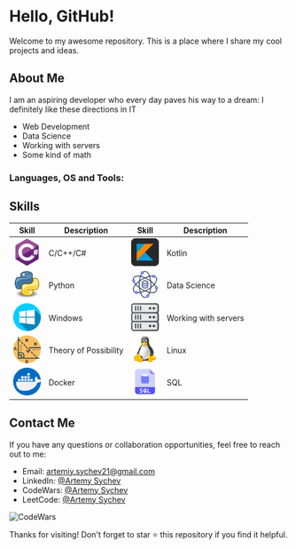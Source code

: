 # Hello, GitHub!

Welcome to my awesome repository. This is a place where I share my cool projects and ideas.

## About Me

I am an aspiring developer who every day paves his way to a dream:
I definitely like these directions in IT

- Web Development
- Data Science
- Working with servers
- Some kind of math

### Languages, OS and Tools:


## Skills

| Skill                                          | Description                              | Skill                                          | Description                              |
|-----------------------------------------------|------------------------------------------|-----------------------------------------------|------------------------------------------|
| <img src="c.png" width="50">                 | C/C++/C#                                 | <img src="kotlin.png" width="50">     | Kotlin                          |
| <img src="python.png" width="50">             | Python                                   | <img src="data_science.png" width="50">       | Data Science                            |
|  <img src="windows.png" width="50">            | Windows                                 | <img src="servers.png" width="50">            | Working with servers                    |
| <img src="math.png" width="50">               | Theory of Possibility                    | <img src="linux.png" width="50">              | Linux                                    |
| <img src="docker.png" width="50">             | Docker                                   | <img src="sql.png" width="50">                | SQL                                      |




## Contact Me

If you have any questions or collaboration opportunities, feel free to reach out to me:

- Email: artemiy.sychev21@gmail.com
- LinkedIn: [@Artemy Sychev](https://www.linkedin.com/in/artemy-sychev-803465207/)
- CodeWars: [@Artemy Sychev](https://www.codewars.com/users/Artemy%20Sychev)
- LeetCode: [@Artemy Sychev](https://leetcode.com/artemiy-228/)

![CodeWars](https://www.codewars.com/users/Artemy%20Sychev/badges/large)

Thanks for visiting! Don't forget to star ⭐ this repository if you find it helpful.

